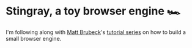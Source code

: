 # Stingray, a toy browser engine 🏎

I'm following along with [Matt Brubeck](https://twitter.com/mbrubeck)'s [tutorial series](https://limpet.net/mbrubeck/2014/08/08/toy-layout-engine-1.html) on how to build a small browser engine.

